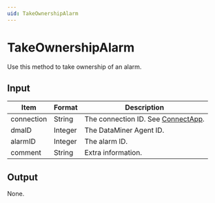 ```yaml
---
uid: TakeOwnershipAlarm
---
```


# TakeOwnershipAlarm

Use this method to take ownership of an alarm.

## Input

| Item       | Format  | Description                                           |
|------------|---------|-------------------------------------------------------|
| connection | String  | The connection ID. See [ConnectApp](xref:ConnectApp). |
| dmaID      | Integer | The DataMiner Agent ID.                               |
| alarmID    | Integer | The alarm ID.                                         |
| comment    | String  | Extra information.                                    |

## Output

None.
